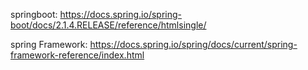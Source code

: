 springboot: https://docs.spring.io/spring-boot/docs/2.1.4.RELEASE/reference/htmlsingle/

spring Framework: https://docs.spring.io/spring/docs/current/spring-framework-reference/index.html